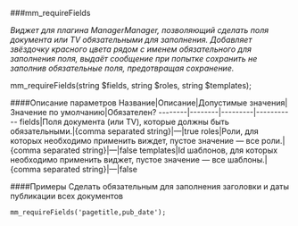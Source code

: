 ###mm_requireFields

*Виджет для плагина ManagerManager, позволяющий сделать поля документа или TV обязательными для заполнения. Добавляет звёздочку красного цвета рядом с именем обязательного для заполнения поля, выдаёт сообщение при попытке сохранить не заполнив обязательные поля, предотвращая сохранение.*

mm_requireFields(string $fields, string $roles, string $templates);

####Описание параметров
Название|Описание|Допустимые значения|Значение по умолчанию|Обязателен?
--------|--------|---------|-----------
fields|Поля документа (или TV), которые должны быть обязательными.|{comma separated string}|—|true
roles|Роли, для которых необходимо применить виждет, пустое значение — все роли.|{comma separated string}|—|false
templates|Id шаблонов, для которых необходимо применить виджет, пустое значение — все шаблоны.|{comma separated string}|—|false

####Примеры
Сделать обязательным для заполнения заголовки и даты публикации всех документов
	
	mm_requireFields('pagetitle,pub_date');




